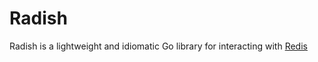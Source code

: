 # Radish

Radish is a lightweight and idiomatic Go library for interacting with [Redis](https://redis.io)
